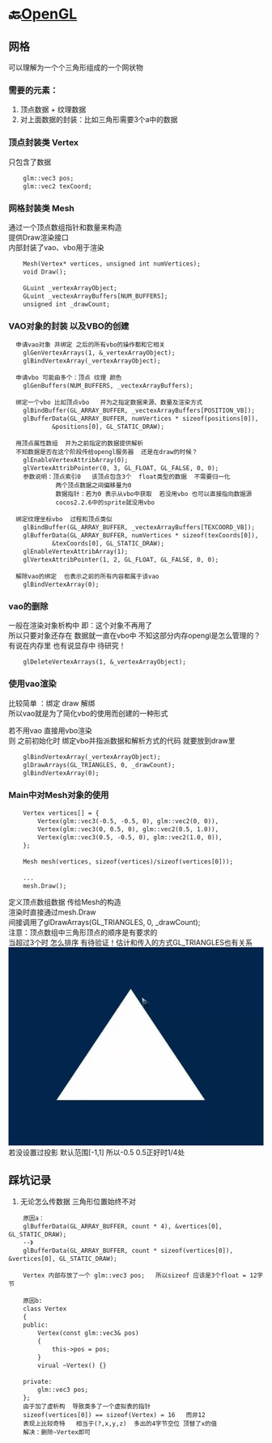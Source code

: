 # 🔙[OpenGL](/docs/opengl/)



## 网格
可以理解为一个个三角形组成的一个网状物


### 需要的元素：
1. 顶点数据 + 纹理数据
2. 对上面数据的封装：比如三角形需要3个a中的数据


### 顶点封装类 Vertex
只包含了数据
```
	glm::vec3 pos;
	glm::vec2 texCoord;
```

### 网格封装类 Mesh
通过一个顶点数组指针和数量来构造  
提供Draw渲染接口  
内部封装了vao、vbo用于渲染  
```
	Mesh(Vertex* vertices, unsigned int numVertices);
    void Draw();

    GLuint _vertexArrayObject;
    GLuint _vectexArrayBuffers[NUM_BUFFERS];
    unsigned int _drawCount;
```


### VAO对象的封装 以及VBO的创建
```
  申请vao对象 并绑定 之后的所有vbo的操作都和它相关
    glGenVertexArrays(1, &_vertexArrayObject);
    glBindVertexArray(_vertexArrayObject);

  申请vbo 可能由多个：顶点 纹理 颜色
    glGenBuffers(NUM_BUFFERS, _vectexArrayBuffers);

  绑定一个vbo 比如顶点vbo   并为之指定数据来源、数量及渲染方式
    glBindBuffer(GL_ARRAY_BUFFER, _vectexArrayBuffers[POSITION_VB]);
    glBufferData(GL_ARRAY_BUFFER, numVertices * sizeof(positions[0]),
            &positions[0], GL_STATIC_DRAW);

  用顶点属性数组  并为之前指定的数据提供解析  
  不知数据是否在这个阶段传给opengl服务器  还是在draw的时候？
    glEnableVertexAttribArray(0);
    glVertexAttribPointer(0, 3, GL_FLOAT, GL_FALSE, 0, 0);
    参数说明：顶点索引0   该顶点包含3个  float类型的数据  不需要归一化
             两个顶点数据之间偏移量为0   
             数据指针：若为0 表示从vbo中获取  若没用vbo 也可以直接指向数据源
             cocos2.2.6中的sprite就没用vbo

  绑定纹理坐标vbo  过程和顶点类似
    glBindBuffer(GL_ARRAY_BUFFER, _vectexArrayBuffers[TEXCOORD_VB]);
    glBufferData(GL_ARRAY_BUFFER, numVertices * sizeof(texCoords[0]),
            &texCoords[0], GL_STATIC_DRAW);
    glEnableVertexAttribArray(1);
    glVertexAttribPointer(1, 2, GL_FLOAT, GL_FALSE, 0, 0);

  解除vao的绑定  也表示之前的所有内容都属于该vao
    glBindVertexArray(0);
```

### vao的删除
一般在渲染对象析构中   即：这个对象不再用了  
所以只要对象还存在   数据就一直在vbo中   不知这部分内存opengl是怎么管理的？  
有说在内存里  也有说显存中  待研究！  
```
	glDeleteVertexArrays(1, &_vertexArrayObject);
```

### 使用vao渲染
比较简单 ：绑定 draw 解绑  
所以vao就是为了简化vbo的使用而创建的一种形式  

若不用vao 直接用vbo渲染  
则 之前初始化时 绑定vbo并指派数据和解析方式的代码 就要放到draw里  
```
	glBindVertexArray(_vertexArrayObject);
    glDrawArrays(GL_TRIANGLES, 0, _drawCount);
    glBindVertexArray(0);
```


### Main中对Mesh对象的使用
```
	Vertex vertices[] = {
        Vertex(glm::vec3(-0.5, -0.5, 0), glm::vec2(0, 0)), 
        Vertex(glm::vec3(0, 0.5, 0), glm::vec2(0.5, 1.0)),
        Vertex(glm::vec3(0.5, -0.5, 0), glm::vec2(1.0, 0)),
    };

    Mesh mesh(vertices, sizeof(vertices)/sizeof(vertices[0]));

    ...
    mesh.Draw();
```
定义顶点数组数据  传给Mesh的构造  
渲染时直接通过mesh.Draw   
间接调用了glDrawArrays(GL_TRIANGLES, 0, _drawCount);  
注意：顶点数组中三角形顶点的顺序是有要求的  
当超过3个时  怎么排序 有待验证！估计和传入的方式GL_TRIANGLES也有关系  
![](5a.jpg)
若没设置过投影  默认范围[-1,1]  所以-0.5 0.5正好时1/4处


## 踩坑记录
1. 无论怎么传数据 三角形位置始终不对
```
	原因a：
    glBufferData(GL_ARRAY_BUFFER, count * 4), &vertices[0], GL_STATIC_DRAW); 
    --》
    glBufferData(GL_ARRAY_BUFFER, count * sizeof(vertices[0]), &vertices[0], GL_STATIC_DRAW); 

    Vertex 内部存放了一个 glm::vec3 pos;   所以sizeof 应该是3个float = 12字节 

    原因b:
    class Vertex
    {
    public:
        Vertex(const glm::vec3& pos)
        {
            this->pos = pos;
        }
        virual ~Vertex() {}

    private:
        glm::vec3 pos;
    };
    由于加了虚析构  导致类多了一个虚拟表的指针  
    sizeof(vertices[0]) == sizeof(Vertex) = 16   而非12  
    表现上比较奇特   相当于(?,x,y,z)  多出的4字节空位 顶替了x的值  
    解决：删除~Vertex即可
```








